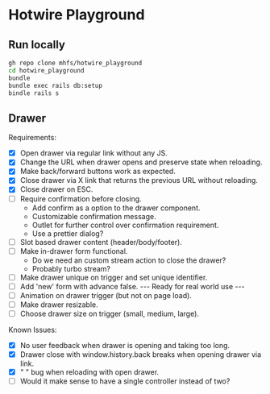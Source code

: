 # Hotwire Playground

## Run locally

```bash
gh repo clone mhfs/hotwire_playground
cd hotwire_playground
bundle
bundle exec rails db:setup
bindle rails s
```

## Drawer

Requirements:
- [x] Open drawer via regular link without any JS.
- [x] Change the URL when drawer opens and preserve state when reloading.
- [x] Make back/forward buttons work as expected.
- [x] Close drawer via X link that returns the previous URL without reloading.
- [x] Close drawer on ESC.
- [ ] Require confirmation before closing.
  - Add confirm as a option to the drawer component.
  - Customizable confirmation message.
  - Outlet for further control over confirmation requirement.
  - Use a prettier dialog?
- [ ] Slot based drawer content (header/body/footer).
- [ ] Make in-drawer form functional.
  - Do we need an custom stream action to close the drawer?
  - Probably turbo stream?
- [ ] Make drawer unique on trigger and set unique identifier.
- [ ] Add 'new' form with advance false.
--- Ready for real world use ---
- [ ] Animation on drawer trigger (but not on page load).
- [ ] Make drawer resizable.
- [ ] Choose drawer size on trigger (small, medium, large).

Known Issues:
- [x] No user feedback when drawer is opening and taking too long.
- [x] Drawer close with window.history.back breaks when opening drawer via link.
- [x] "</div> </div>" bug when reloading with open drawer.
- [ ] Would it make sense to have a single controller instead of two?
